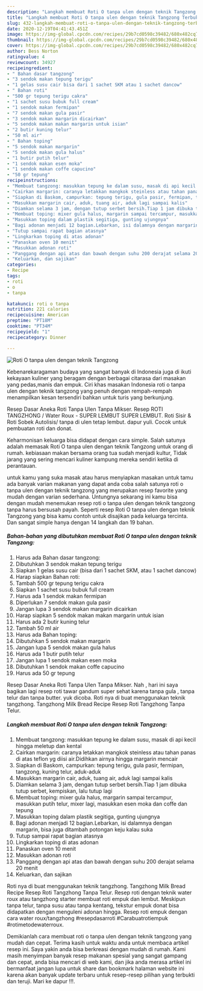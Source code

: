 ```yaml
---
description: "Langkah membuat Roti O tanpa ulen dengan teknik Tangzong Terbukti"
title: "Langkah membuat Roti O tanpa ulen dengan teknik Tangzong Terbukti"
slug: 432-langkah-membuat-roti-o-tanpa-ulen-dengan-teknik-tangzong-terbukti
date: 2020-12-19T04:41:43.451Z
image: https://img-global.cpcdn.com/recipes/29b7cd0598c39482/680x482cq70/roti-o-tanpa-ulen-dengan-teknik-tangzong-foto-resep-utama.jpg
thumbnail: https://img-global.cpcdn.com/recipes/29b7cd0598c39482/680x482cq70/roti-o-tanpa-ulen-dengan-teknik-tangzong-foto-resep-utama.jpg
cover: https://img-global.cpcdn.com/recipes/29b7cd0598c39482/680x482cq70/roti-o-tanpa-ulen-dengan-teknik-tangzong-foto-resep-utama.jpg
author: Bess Norton
ratingvalue: 4
reviewcount: 34927
recipeingredient:
- " Bahan dasar tangzong"
- "3 sendok makan tepung terigu"
- "1 gelas susu cair bisa dari 1 sachet SKM atau 1 sachet dancow"
- " Bahan roti"
- "500 gr tepung terigu cakra"
- "1 sachet susu bubuk full cream"
- "1 sendok makan fermipan"
- "7 sendok makan gula pasir"
- "3 sendok makan margarin dicairkan"
- "5 sendok makan makan margarin untuk isian"
- "2 butir kuning telur"
- "50 ml air"
- " Bahan toping"
- "5 sendok makan margarin"
- "5 sendok makan gula halus"
- "1 butir putih telur"
- "1 sendok makan esen moka"
- "1 sendok makan coffe capucino"
- "50 gr tepung"
recipeinstructions:
- "Membuat tangzong: masukkan tepung ke dalam susu, masak di api kecil hingga meletup dan kental"
- "Cairkan margarin: caranya letakkan mangkok steinless atau tahan panas di atas teflon yg diisi air.Didihkan airnya hingga margarin mencair"
- "Siapkan di Baskom, campurkan: tepung terigu, gula pasir, fermipan, tangzong, kuning telur, aduk-aduk"
- "Masukkan margarin cair, aduk, tuang air, aduk lagi sampai kalis"
- "Diamkan selama 3 jam, dengan tutup serbet bersih.Tiap 1 jam dibuka tutup serbet, kempiskan, lalu tutup lagi"
- "Membuat toping: mixer gula halus, margarin sampai tercampur, masukkan putih telur, mixer lagi, masukkan esen moka dan coffe dan tepung"
- "Masukkan toping dalam plastik segitiga, gunting ujungnya"
- "Bagi adonan menjadi 12 bagian.Lebarkan, isi dalamnya dengan margarin, bisa juga ditambah potongan keju kalau suka"
- "Tutup sampai rapat bagian atasnya"
- "Lingkarkan toping di atas adonan"
- "Panaskan oven 10 menit"
- "Masukkan adonan roti"
- "Panggang dengan api atas dan bawah dengan suhu 200 derajat selama 20 menit"
- "Keluarkan, dan sajikan"
categories:
- Recipe
tags:
- roti
- o
- tanpa

katakunci: roti o tanpa 
nutrition: 221 calories
recipecuisine: American
preptime: "PT18M"
cooktime: "PT34M"
recipeyield: "1"
recipecategory: Dinner

---
```



![Roti O tanpa ulen dengan teknik Tangzong](https://img-global.cpcdn.com/recipes/29b7cd0598c39482/680x482cq70/roti-o-tanpa-ulen-dengan-teknik-tangzong-foto-resep-utama.jpg)

Kebenarekaragaman budaya yang sangat banyak di Indonesia juga di ikuti kekayaan kuliner yang beragam dengan berbagai citarasa dari masakan yang pedas,manis dan empuk. Ciri khas masakan Indonesia roti o tanpa ulen dengan teknik tangzong yang penuh dengan rempah-rempah menampilkan kesan tersendiri bahkan untuk turis yang berkunjung.


Resep Dasar Aneka Roti Tanpa Ulen Tanpa Mikser. Resep ROTI TANGZHONG / Water Roux - SUPER LEMBUT SUPER LEMBUT. Roti Sisir &amp; Roti Sobek Autolisis/ tanpa di ulen tetap lembut. dapur yuli. Cocok untuk pembuatan roti dan donat.

Keharmonisan keluarga bisa didapat dengan cara simple. Salah satunya adalah memasak Roti O tanpa ulen dengan teknik Tangzong untuk orang di rumah. kebiasaan makan bersama orang tua sudah menjadi kultur, Tidak jarang yang sering mencari kuliner kampung mereka sendiri ketika di perantauan.

untuk kamu yang suka masak atau harus menyiapkan masakan untuk tamu ada banyak varian makanan yang dapat anda coba salah satunya roti o tanpa ulen dengan teknik tangzong yang merupakan resep favorite yang mudah dengan varian sederhana. Untungnya sekarang ini kamu bisa dengan mudah menemukan resep roti o tanpa ulen dengan teknik tangzong tanpa harus bersusah payah.
Seperti resep Roti O tanpa ulen dengan teknik Tangzong yang bisa kamu contoh untuk disajikan pada keluarga tercinta. Dan sangat simple hanya dengan 14 langkah dan 19 bahan.


<!--inarticleads1-->

##### Bahan-bahan yang dibutuhkan membuat Roti O tanpa ulen dengan teknik Tangzong:

1. Harus ada  Bahan dasar tangzong:
1. Dibutuhkan 3 sendok makan tepung terigu
1. Siapkan 1 gelas susu cair (bisa dari 1 sachet SKM, atau 1 sachet dancow)
1. Harap siapkan  Bahan roti:
1. Tambah 500 gr tepung terigu cakra
1. Siapkan 1 sachet susu bubuk full cream
1. Harus ada 1 sendok makan fermipan
1. Diperlukan 7 sendok makan gula pasir
1. Jangan lupa 3 sendok makan margarin dicairkan
1. Harap siapkan 5 sendok makan makan margarin untuk isian
1. Harus ada 2 butir kuning telur
1. Tambah 50 ml air
1. Harus ada  Bahan toping:
1. Dibutuhkan 5 sendok makan margarin
1. Jangan lupa 5 sendok makan gula halus
1. Harus ada 1 butir putih telur
1. Jangan lupa 1 sendok makan esen moka
1. Dibutuhkan 1 sendok makan coffe capucino
1. Harus ada 50 gr tepung


Resep Dasar Aneka Roti Tanpa Ulen Tanpa Mikser. Nah , hari ini saya bagikan lagi resep roti tawar gandum super sehat karena tanpa gula , tanpa telur dan tanpa butter. yuk dicoba. Roti nya di buat menggunakan teknik tangzhong. Tangzhong Milk Bread Recipe Resep Roti Tangzhong Tanpa Telur. 

<!--inarticleads2-->

##### Langkah membuat  Roti O tanpa ulen dengan teknik Tangzong:

1. Membuat tangzong: masukkan tepung ke dalam susu, masak di api kecil hingga meletup dan kental
1. Cairkan margarin: caranya letakkan mangkok steinless atau tahan panas di atas teflon yg diisi air.Didihkan airnya hingga margarin mencair
1. Siapkan di Baskom, campurkan: tepung terigu, gula pasir, fermipan, tangzong, kuning telur, aduk-aduk
1. Masukkan margarin cair, aduk, tuang air, aduk lagi sampai kalis
1. Diamkan selama 3 jam, dengan tutup serbet bersih.Tiap 1 jam dibuka tutup serbet, kempiskan, lalu tutup lagi
1. Membuat toping: mixer gula halus, margarin sampai tercampur, masukkan putih telur, mixer lagi, masukkan esen moka dan coffe dan tepung
1. Masukkan toping dalam plastik segitiga, gunting ujungnya
1. Bagi adonan menjadi 12 bagian.Lebarkan, isi dalamnya dengan margarin, bisa juga ditambah potongan keju kalau suka
1. Tutup sampai rapat bagian atasnya
1. Lingkarkan toping di atas adonan
1. Panaskan oven 10 menit
1. Masukkan adonan roti
1. Panggang dengan api atas dan bawah dengan suhu 200 derajat selama 20 menit
1. Keluarkan, dan sajikan


Roti nya di buat menggunakan teknik tangzhong. Tangzhong Milk Bread Recipe Resep Roti Tangzhong Tanpa Telur. Resep roti dengan teknik water roux atau tangzhong starter membuat roti empuk dan lembut. Meskipun tanpa telur, tanpa susu atau tanpa kentang, tekstur empuk donat bisa didapatkan dengan menguleni adonan hingga. Resep roti empuk dengan cara water roux/tangzhong #resepdasarroti #Carabuatrotiempuk #rotimetodewaterroux. 

Demikianlah cara membuat roti o tanpa ulen dengan teknik tangzong yang mudah dan cepat. Terima kasih untuk waktu anda untuk membaca artikel resep ini. Saya yakin anda bisa berkreasi dengan mudah di rumah. Kami masih menyimpan banyak resep makanan spesial yang sangat gampang dan cepat, anda bisa mencari di web kami, dan jika anda merasa artikel ini bermanfaat jangan lupa untuk share dan bookmark halaman website ini karena akan banyak update terbaru untuk resep-resep pilihan yang terbukti dan teruji. Mari ke dapur !!!. 

